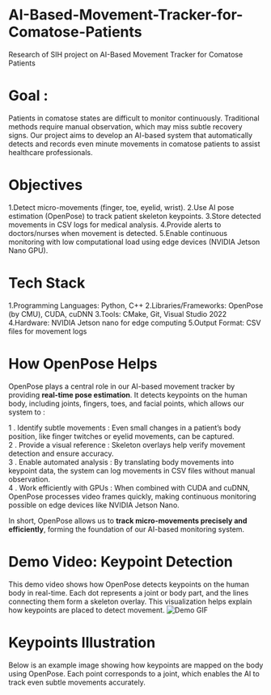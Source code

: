 # AI-Based-Movement-Tracker-for-Comatose-Patients
Research of SIH project on AI-Based Movement Tracker  for Comatose Patients

# Goal : 
Patients in comatose states are difficult to monitor continuously. Traditional methods require manual observation, which may miss subtle recovery signs. Our project aims to develop an AI-based system that automatically detects and records even minute movements in comatose patients to assist healthcare professionals.

# Objectives
1.Detect micro-movements (finger, toe, eyelid, wrist).
2.Use AI pose estimation (OpenPose) to track patient skeleton keypoints.
3.Store detected movements in CSV logs for medical analysis.
4.Provide alerts to doctors/nurses when movement is detected.
5.Enable continuous monitoring with low computational load using edge devices (NVIDIA Jetson Nano GPU).

# Tech Stack
1.Programming Languages: Python, C++
2.Libraries/Frameworks: OpenPose (by CMU), CUDA, cuDNN
3.Tools: CMake, Git, Visual Studio 2022
4.Hardware: NVIDIA Jetson nano for edge computing
5.Output Format: CSV files for movement logs

# How OpenPose Helps
OpenPose plays a central role in our AI-based movement tracker by providing **real-time pose estimation**. It detects keypoints on the human body, including joints, fingers, toes, and facial points, which allows our system to :

1 . Identify subtle movements : Even small changes in a patient’s body position, like finger twitches or eyelid movements, can be captured.  
2 . Provide a visual reference : Skeleton overlays help verify movement detection and ensure accuracy.  
3 . Enable automated analysis : By translating body movements into keypoint data, the system can log movements in CSV files without manual observation.  
4 . Work efficiently with GPUs : When combined with CUDA and cuDNN, OpenPose processes video frames quickly, making continuous monitoring possible on edge devices like NVIDIA Jetson Nano.  

In short, OpenPose allows us to **track micro-movements precisely and efficiently**, forming the foundation of our AI-based monitoring system.

# Demo Video: Keypoint Detection
This demo video shows how OpenPose detects keypoints on the human body in real-time. Each dot represents a joint or body part, and the lines connecting them form a skeleton overlay. This visualization helps explain how keypoints are placed to detect movement.
![Demo GIF](open_pose_demo_video.gif)
      
# Keypoints Illustration
Below is an example image showing how keypoints are mapped on the body using OpenPose. Each point corresponds to a joint, which enables the AI to track even subtle movements accurately.
